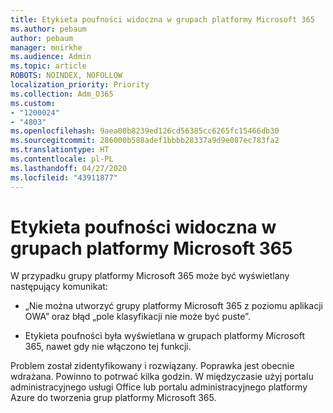 ```yaml
---
title: Etykieta poufności widoczna w grupach platformy Microsoft 365
ms.author: pebaum
author: pebaum
manager: mnirkhe
ms.audience: Admin
ms.topic: article
ROBOTS: NOINDEX, NOFOLLOW
localization_priority: Priority
ms.collection: Adm_O365
ms.custom:
- "1200024"
- "4803"
ms.openlocfilehash: 9aea00b8239ed126cd56385cc6265fc15466db30
ms.sourcegitcommit: 286000b588adef1bbbb28337a9d9e087ec783fa2
ms.translationtype: HT
ms.contentlocale: pl-PL
ms.lasthandoff: 04/27/2020
ms.locfileid: "43911877"
---
```

# <a name="microsoft-365-groups-showing-sensitivity-label"></a>Etykieta poufności widoczna w grupach platformy Microsoft 365

W przypadku grupy platformy Microsoft 365 może być wyświetlany następujący komunikat:

- „Nie można utworzyć grupy platformy Microsoft 365 z poziomu aplikacji OWA” oraz błąd „pole klasyfikacji nie może być puste”.

- Etykieta poufności była wyświetlana w grupach platformy Microsoft 365, nawet gdy nie włączono tej funkcji.

Problem został zidentyfikowany i rozwiązany. Poprawka jest obecnie wdrażana. Powinno to potrwać kilka godzin. W międzyczasie użyj portalu administracyjnego usługi Office lub portalu administracyjnego platformy Azure do tworzenia grup platformy Microsoft 365.  
